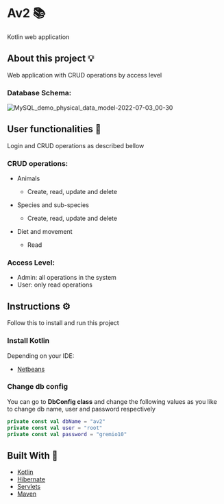 # Av2 :books:

Kotlin web application

## About this project :bulb:

Web application with CRUD operations by access level

### Database Schema:

![MySQL_demo_physical_data_model-2022-07-03_00-30](https://user-images.githubusercontent.com/56542755/177023400-e839c0d5-42e2-45b6-9599-5a9b480b607a.png)

## User functionalities :robot:

Login and CRUD operations as described bellow

### CRUD operations:

- Animals

  - Create, read, update and delete
  
- Species and sub-species

  - Create, read, update and delete
  
- Diet and movement

  - Read
  
### Access Level:

- Admin: all operations in the system
- User: only read operations

## Instructions :gear:

Follow this to install and run this project

### Install Kotlin

Depending on your IDE:

- [Netbeans](https://github.com/JetBrains/kotlin-netbeans)

### Change db config

You can go to **DbConfig class** and change the following values as you like to change db name, user and password respectively

``` kotlin
private const val dbName = "av2"
private const val user = "root"
private const val password = "gremio10"
```

## Built With :bricks:
- [Kotlin](https://kotlinlang.org/)
- [Hibernate](https://hibernate.org/orm/documentation/6.0/)
- [Servlets](https://jakarta.ee/specifications/servlet/5.0/)
- [Maven](https://maven.apache.org/guides/index.html)


